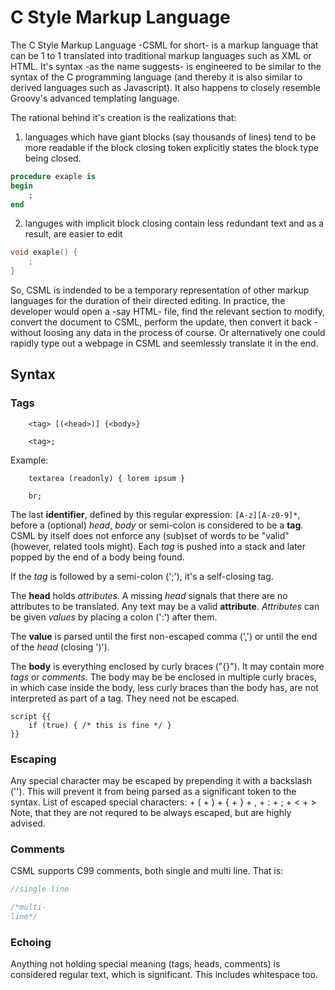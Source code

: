 # C Style Markup Language
The C Style Markup Language -CSML for short- is a markup language
that can be 1 to 1 translated into traditional markup languages such as XML or HTML.
It's syntax -as the name suggests- is engineered to be similar to
the syntax of the C programming language
(and thereby it is also similar to derived languages such as Javascript).
It also happens to closely resemble Groovy's advanced templating language.

The rational behind it's creation is the realizations that:
 1. languages which have giant blocks (say thousands of lines) tend to be more readable if the block closing token explicitly states the block type being closed.

```ADA
procedure exaple is
begin
    ;
end
```

 2. languges with implicit block closing contain less redundant text and as a result, are easier to edit

```C
void exaple() {
    ;
}
```

So,
CSML is indended to be a temporary representation of other markup languages
for the duration of their directed editing.
In practice,
the developer would open a -say HTML- file,
find the relevant section to modify,
convert the document to CSML,
perform the update,
then convert it back
-without loosing any data in the process of course.
Or alternatively one could rapidly type out a webpage in CSML
and seemlessly translate it in the end.

## Syntax

### Tags
```
    <tag> [(<head>)] {<body>}
```
```
    <tag>;
```
Example:
```
    textarea (readonly) { lorem ipsum }
```
```
    br;
```

The last __identifier__,
defined by this regular expression: `[A-z][A-z0-9]*`,
before a (optional) _head_, _body_ or semi-colon
is considered to be a __tag__.
CSML by itself does not enforce any (sub)set of words to be "valid"
(however, related tools might).
Each _tag_ is pushed into a stack and later popped by the end of a body being found.

If the _tag_ is followed by a semi-colon (';'),
it's a self-closing tag.

The __head__ holds _attributes_.
A missing _head_ signals that there are no attributes to be translated.
Any text may be a valid __attribute__.
_Attributes_ can be given _values_ by placing a colon (':') after them.

The __value__ is parsed until the first non-escaped comma (',')
or until the end of the _head_ (closing ')').

The __body__ is everything enclosed by curly braces ("{}").
It may contain more _tags_ or _comments_.
The body may be be enclosed in multiple curly braces,
in which case inside the body,
less curly braces than the body has,
are not interpreted as part of a tag.
They need not be escaped.
```
script {{
    if (true) { /* this is fine */ }
}}
```

### Escaping
Any special character may be escaped by prepending it with a backslash ('\').
This will prevent it from being parsed as a significant token to the syntax.
List of escaped special characters:
    + \(
    + \)
    + \{
    + \}
    + \,
    + \:
    + \;
    + \<
    + \>
Note, that they are not requred to be always escaped,
but are highly advised.

### Comments
CSML supports C99 comments,
both single and multi line.
That is:
```C
//single line

/*multi-
line*/
```

### Echoing
Anything not holding special meaning (tags, heads, comments) is considered regular text,
which is significant.
This includes whitespace too.
